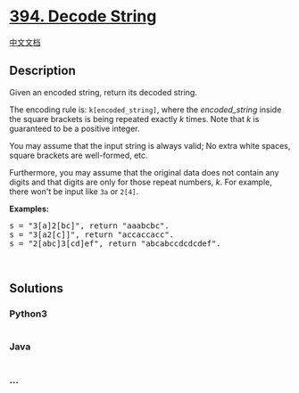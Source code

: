 # [394. Decode String](https://leetcode.com/problems/decode-string)

[中文文档](/solution/0300-0399/0394.Decode%20String/README.md)

## Description

<p>Given an encoded string, return its decoded string.</p>

<p>The encoding rule is: <code>k[encoded_string]</code>, where the <i>encoded_string</i> inside the square brackets is being repeated exactly <i>k</i> times. Note that <i>k</i> is guaranteed to be a positive integer.</p>

<p>You may assume that the input string is always valid; No extra white spaces, square brackets are well-formed, etc.</p>

<p>Furthermore, you may assume that the original data does not contain any digits and that digits are only for those repeat numbers, <i>k</i>. For example, there won&#39;t be input like <code>3a</code> or <code>2[4]</code>.</p>

<p><b>Examples:</b></p>

<pre>
s = &quot;3[a]2[bc]&quot;, return &quot;aaabcbc&quot;.
s = &quot;3[a2[c]]&quot;, return &quot;accaccacc&quot;.
s = &quot;2[abc]3[cd]ef&quot;, return &quot;abcabccdcdcdef&quot;.
</pre>

<p>&nbsp;</p>

## Solutions

<!-- tabs:start -->

### **Python3**

```python

```

### **Java**

```java

```

### **...**

```

```

<!-- tabs:end -->
